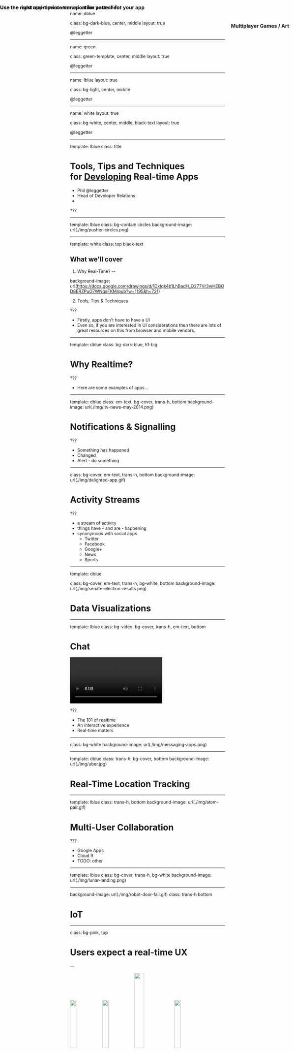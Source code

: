 name: dblue

class: bg-dark-blue, center, middle
layout: true

<span class="twitter_id">@leggetter</span>

---

name: green

class: green-template, center, middle
layout: true

<span class="twitter_id">@leggetter</span>

---

name: lblue
layout: true

class: bg-light, center, middle

<span class="twitter_id">@leggetter</span>

---

name: white
layout: true

class: bg-white, center, middle, black-text
layout: true

<span class="twitter_id">@leggetter</span>

---

template: lblue
class: title

# Tools, Tips and Techniques<br />for <span style="text-decoration: underline;">Developing</span> Real-time Apps

* <span class="speaker">Phil @leggetter</span>
* <span class="speaker-job-title">Head of Developer Relations</span>
* <span class="speaker-pusher-logo"></span>

???

---

template: lblue
class: bg-contain circles
background-image: url(./img/pusher-circles.png)

---

template: white
class: top black-text

## What we'll cover

1. Why Real-Time?
--

background-image: url(https://docs.google.com/drawings/d/1DxIqk4b1LhBadH_O277Vr3wHEBOD8ERZPuO7WNqaFKM/pub?w=1195&h=721)

2. Tools, Tips & Techniques

???

* Firstly, apps don't have to have a UI
* Even so, if you are interested in UI considerations then there are lots of great resources on this from browser and mobile vendors.

---

template: dblue
class: bg-dark-blue, h1-big

# Why Realtime?

???

* Here are some examples of apps...

---

template: dblue
class: em-text, bg-cover, trans-h, bottom
background-image: url(./img/itv-news-may-2014.png)

# Notifications & Signalling

???

* Something has happened
* Changed
* Alert - do something

---

class: bg-cover, em-text, trans-h, bottom
background-image: url(./img/delighted-app.gif)

# Activity Streams

???

* a stream of activity
* things have - and are - happening
* synonymous with social apps
  * Twitter
  * Facebook
  * Google+
  * News
  * Sports

---

template: dblue

class: bg-cover, em-text, trans-h, bg-white, bottom
background-image: url(./img/senate-election-results.png)

# Data Visualizations

---

template: lblue
class: bg-video, bg-cover, trans-h, em-text, bottom

# Chat

<video id="video" autoplay="true" loop="true">
  <source src="./img/pie.webm" type="video/webm">
  <source src="./img/pie.mp4" type="video/mp4">
</video>

???

* The 101 of realtime
* An interactive experience
* Real-time matters

---

class: bg-white
background-image: url(./img/messaging-apps.png)

---

template: dblue
class: trans-h, bg-cover, bottom
background-image: url(./img/uber.jpg)

# Real-Time Location Tracking

---

template: lblue
class: trans-h, bottom
background-image: url(./img/atom-pair.gif)

# Multi-User Collaboration

???

* Google Apps
* Cloud 9
* TODO: other

---

template: lblue
class: bg-cover, trans-h, bg-white
background-image: url(./img/lunar-landing.png)

<h3 style="position: absolute; top: 2%; right: 2%; display: inline-block";>
  Multiplayer Games / Art
</h3>

---

background-image: url(./img/robot-door-fail.gif)
class: trans-h bottom

# IoT

---

class: bg-pink, top

# <span class="tip-label"></span> Users expect a real-time UX

--

<img width="20%" src="./img/facebook.png" />
<img width="20%" src="./img/uservoice.png" />
<img width="25%" src="./img/google-docs.png" />
<img width="20%" src="./img/uber.png" />

--

# Without a real-time UX your app appears broken

---

template: dblue
class: h1-big

# Tools, Tips and Techniques for Developing Real-time Apps

---

class: bg-white top black-text
background-image: url(https://docs.google.com/drawings/d/1_78n6-fvY8-iacXDtzfRlz0d-m57Ahz6P2DoKkJs_K4/pub?w=1195&h=721)

## The Anatomy of a Real-Time App

???

Whilst there's not one true anantomy for a real-time application the majorify of these applications consist of sources of data, maybe from database or 3rd party APIs, one or more applications servers glue all other components together, a real-time framework to deal with your real-time data delivery and functionality, and clients that interact with the real-time framework, and potentially the application server.

---

template: dblue
class: h1-big

# Where does real-time data come from?

---

class: fixed-width-list bg-pink top

## <span class="tip-label"></span> You Have Real-Time Data

--

Any event in your web stack...

* Incoming Data
* System Interactions
* User Interactions
* Data Changes

... represents real-time data.

???

---

class: bg-white
background-image: url(https://docs.google.com/drawings/d/1dL5nNi8l_tjGSKXPCrCfKljMOUmeC8HKU81LrY1x0wU/pub?w=1195&h=721)

???

Other systems that ultimately interact with with your application server. Databases, message queues, 3rd party services and anything that interacts with web endpoints that your application server exposes.

---

class: bg-white
background-image: url(https://docs.google.com/drawings/d/18g94RT1gHtORhiqTZon8j9U_TFtvto0SJJ9SfYejG6g/pub?w=1195&h=721)

???

This is open for debate.

But generally, the application server won't be the source of the real-time data - the real-time events. But it will be the organ within your living breathing real-time system that orchestrates the dataflow between the components.

---

class: bg-white
background-image: url(https://docs.google.com/drawings/d/15fczP5XSDf2uhK43TPgTNYnO2vJDcqFwFwREvgytmUQ/pub?w=1195&h=721)

???

Your real-time framework is all about real-time data.
* It handles incoming and outgoing data.
* e.g. connections, subscriptions to data, data synchronisation events, over-the-wire method and function calls
* Use case specific events e.g. user presence events (online/offline) or events for chat functionality
* It will also likely provide access to a number of events specific
to the functionality it offers

---

class: bg-white
background-image: url(https://docs.google.com/drawings/d/1rZmX1utBDUNEigmUWrr6WsupuNFoqjSR9jXnEgKjUmQ/pub?w=1195&h=721)

???

Each interaction with the application from the user is a real-time event with associated real-time data. Which of those events is important and should be acted upon depends on your application requirements.

---

class: bg-white black-text top
background-image: url(https://docs.google.com/drawings/d/144h2Lr-x5CAr7v1fqrV0MwHM77Mr5tAHtmpftBJ5j4I/pub?w=1195&h=721)

## Tools, Tips & Techniques - from left to right

???

Now that we've truely set the scene, let's make our way through the components in this real-time application and identify the tools, tips & techniques that I've found are really useful as we develop our app.

---

class: bg-pink tip top h1-big

# Before we begin...
--

## <span class="tip-label"></span> When designing & building real-time apps, always think about **how** the **decisions** you're making - **anywhere** in your stack - will **impact** the **client app**.

???

---

class: bg-white black-text top
background-image: url(https://docs.google.com/drawings/d/1lWV_UBvVoNWgO3u--0L5A6U2YSGSnaLPO_IC6YPF9uU/pub?w=1195&h=721)

## Consuming Data Sources

???

When building real-time applications you quite frequently get data from 3rd party components.

* APIs/Services
* Databases
* Queues

There are a lot of potential places where this real-time data can comes from.

---

class: bg-white fixed-width-list trans-h em-text top
background-image: url(img/apps-with-realtime-apis.png)

???

Not only are there lots of options, but they also deliver it in various forms.

--

# Code Callbacks

--

# WebHooks
--

# HTTP Streaming
--

# WebSocket

---

class: bg-video, trans-h, em-text, bottom
play_video:

## Example: The Twitter Streaming API<br /><small>Waiting for data...</small>

<video loop="true">
  <source src="./img/twitter-where-is-the-data.mp4" type="video/mp4">
</video>

---

class: bg-video, trans-h, em-text, bottom
play_video:

## Example: The Twitter Streaming API<br /><small>Sometimes there's just too much...</small>

<video loop="true">
  <source src="./img/twitter-lots-of-data.mp4" type="video/mp4">
</video>

---

class: top larger

## Problem:

You can't always control what the data source sends and when it sends it. Even it you can, it can be tedious to trigger test data.

With REST APIs we can generate fake data. With real-time... ?

--

## Solution:

Capture & replay

???

The problem: makes the development phase really difficult.

---

class: bg-white
background-image: url(./img/log-all-the-things.png)

---

class: fixed-width-list

## Logs

* Monitor them
* Filter them
* Build tools around them
* Replay them

---

template: white

## WebSocket / HTTP Streaming Tools

???

HTTP Streaming and WebSocket connections are persistent connections that potentially provide a constant stream of data from the data source.

---

template: white
class: top
background-image: url(https://docs.google.com/drawings/d/1l-zpXT0rmra_oAmUJmO7dYiwAebHfUhJ3JTnWrt-fXM/pub?w=1195&h=721)

## WebSocket / HTTP Streaming Tools<br /><small>Log via Proxies</small>

???

In production, you can capture this data. But in development you want a simple solution that requires less infrastructure.

---

class: fixed-width-list
template: white

## Proxies

* [Charles Proxy](http://www.charlesproxy.com/)
* [zaproxy](https://github.com/zaproxy/zaproxy)
* [Fiddler (Windows/.NET)](http://www.telerik.com/fiddler)

---

template: white
class: black-text

## GOR

![](https://camo.githubusercontent.com/556d4aa5db32de9535d84d6c6c07f6564b43fc0b/687474703a2f2f692e696d6775722e636f6d2f396d716a32534b2e706e67)

* A simple http traffic replication tool written in Go.  
* [No WebSocket support right now](https://github.com/buger/gor/issues/2)

[github.com/buger/gor](https://github.com/buger/gor)

---

class: bg-white top black-text
background-image: url(https://docs.google.com/drawings/d/1-UKjjtf66kuYihycIQSXFiIIeyYVCYB36-6uppx3KS4/pub?w=1195&h=721)

## WebSocket / HTTP Streaming Tools<br /><small>Just write log files</small>

---

template: lblue
class: bg-video, bg-cover, trans-h, em-text, bottom

# Logging Tools

<video id="video" autoplay="true" loop="true">
  <!-- <source src="./img/librato.webm" type="video/webm"> -->
  <source src="./img/librato-web.mp4" type="video/mp4">
</video>

???

There are some amazing logging tools out there.

* librato
* data dog
* loggly
* logstash

But they do too much. For this, we need something simple.

---

You could...

> log to stdout, use the [logfmt](https://brandur.org/logfmt) format, know your good old grep / sed / awk *- [@zimbatm](https://twitter.com/zimbatm)*

But I want there to be better options

---

class: bg-green thought

## **We need better HTTP Streaming/WebSocket capture & replay tooling**

???

We could do with simpler capture/replay tools

---

class: top fixed-width-list

## WebHook Tools

???

WebHooks are HTTP callbacks from one server to another. They're triggered when one server has data that it wants to send to another, normally via a `POST` request.

--

Lots of options available

* [Forward](https://forwardhq.com/)
* [Finch](https://meetfinch.com/)
* [UltraHook](http://www.ultrahook.com/)
* [localtunnel.me](http://localtunnel.me/)
* [pagekite](https://pagekite.net/)
--

* [ngrok](https://ngrok.com/) -- *use ngrok*

---

class: bg-pink

# <span class="tip-label"</span> Use ngrok

**TODO: Simple ngrok demo/video**

---

template: dblue

## It's all fine and well saying to capture & replay the data. But...

## You said, **always think about the client**! What about the client?

---

class: bg-pink

## <span class="tip-label"></span> **The server is your real-time work-horse**. It should still do the vast majority of data processing and decision making. Web, Mobile an IoT clients are great, but they're not processing machines.

---

## Processing

* Queries
* Transformations
* Data formatting

???

What other processing? What about IDML (DataSift)?

---

# Data Payload

---

<pre style="height: 100%; overflow: auto;">
<code class="json hljs remark-code" data-contents="./assets/tweet.json">
</code></pre>

???

Here's what a standard tweet JSON looks like. Do I really want to send all this over the wire? It ultimately has to be converted from bytes or a string and parsed into a an object before the client can do anything with it. The larger it is the more work the client has to do.

---

class: tip

## Only send the data that is required

???

Once you've applied the queries or transformations you should only send the data to the client that it needs and is going to use.

---

## Send an initial image, then deltas

* Maintain an image of the current state of data
* Generate deltas by applying a diff of the update against the image

---

# Control the frequency of updates

---

class: bg-video, trans-h, em-text, top
play_video:

## Example: Streaming Tweets to a UI<br /><small>Non-Existent-UX</small>

<video loop="true">
  <source src="./img/streaming-tweets-in-ui.mp4" type="video/mp4">
</video>

---

# Control the frequency of updates

* The client needs to handle, potentially do some small amount of processing and show that update in the UI
* Will a human even see the update?
  * see: http://www.pubnub.com/blog/how-fast-is-realtime-human-perception-and-technology/
  
---

## Batch messages

---

* Data source
* App server
* Real-time framework **<-- Here**
* Client app

---

class: fixed-width-list

## What's going in? What's going out?

## You need visibility.

* connections
* subscriptions
* messages
* presence

???

As you're developing you really want to know if the code you are writing is having the desired effect. Are connections being established, are subscriptions to data being made, are messages going in to your real-time framework and going out the other side to connected clients?

Is the framework supported functionality working as expected?

---

## Again, we have logs

* Monitor them
* Filter them
* Build tools around them

---

class: bg-video, trans-h, em-text, bottom
play_video:

### Example: Pusher Debug Console

<video loop="true">
  <source src="./img/pusher-debug-console.webm" type="video/webm">
  <source src="./img/pusher-debug-console.mp4" type="video/mp4">
</video>

---

## Again: Capture & Replay

---

class: bg-green thought

## **Did I already mention that we need better tools for this?**

???

**TODO: reach out to @zimbatm & @hpoom about real-time logging solutions**

---

* Data source
* App server
* Real-time framework
  *  **<-- Here**
* Client app

---

## Connectivity

---

class: bg-pink

## Soon you won't be able to go to the bathroom<small><sup>†</sup></small> without SSL. So **use SSL all the time** - <span class="underline">including in development</span>.

<small><sup>†</sup> erm, I mean use HTTP/2 or ServiceWorker or any future web tech</small>

---

## You need SSL for networks with proxies and firewalls. In particular, mobile networks.

---

class: trans-h top
background-image: url(./img/internet-http-es-ws.png)

<h3 style="position: absolute; top: 0; left: 0; width: 100%; padding: 20px 0;">Use the most appropriate transport for your client</h3>

---

class: trans-h
background-image: url(./img/internet-http-es-ws-msg-pubsub-rmi-ds.png)

<h3 style="position: absolute; top: 0; left: 0; width: 100%; padding: 20px 0;">Use the right real-time communication pattern for your app</h3>

???

communication patterns on top of transports diagram

---

background-image: url(./img/rtw-tech-decision-matrix-black.png)
class: bg-white

---

<a href="https://www.youtube.com/watch?v=VENVNimklWg"><img src="./img/fowa-choosing-realtime.png" width="100%" /></a>
FOWA London 2013

---

* Data source
* App server
* Real-time framework
* Client app **<-- Here**

---

## Client Breakdown

* Data source
* App server
* Real-time framework
* Client app
  * Network
  * Library/App Service
  * App logic
  * UI

---

* Data source
* App server
* Real-time framework
* Client app
  * Network
    *  <-- HERE (arrow moving from Network int Library)
  * Library/App Service
  * App logic
  * UI

---

class: fixed-width-list

## Because we've **always considered the client** we're doing everything we can to make things easy for the client

* Processing - on the server
* Payload - focused & minimal
* Image + Deltas
* Formatted - further reduce processing
* Update frequency - controlled / batched

---

## Monitor Client Performance

---

## Latency

* Publish and Receive timestamps
* Consider:
  * Timezone differences
  * System clock offsets
* If latency gets high, inform the user

---

## Message Backlog

**TODO: diagram**

---

## Let the server know

* Throttle updates

---

## RESET

* If things get really bad, reset

---

* Data source
* App server
* Real-time framework
* Client app
  * Network
  * Library/App Service
    *  <-- HERE
  * App logic
  * UI

???

The point of integration between the real-time tech and your application.

---

## We've covered a Lots

* Data Sources - you can't control the data
* Data considerations: processing, payload, update frequency
* Connectivity - SSL, transports & protocols
* Monitoring client performance

---

## Problem:

All these things to consider and I just want to build a real-time feature!

---

**TODO: picture of Ben's FOWA London 2015 talk**

How did Ben build this?

???

Now, I'm sure Ben has lots of friends. But do you think he has them round his house for hours on end to help him make sure his demos work?

No!

---

## Problem:

All these things to consider and I just want to build a real-time feature!

## Solution:

Use a service/library abstraction. Mock out data and connectivity events.

---

## Use a service/library abstraction

* Angular Services
* Ember Services
* Write your own

---

## Write your own fake service implementations

**TODO: example**

---

## Bonus: Abstractions enable change

---

* App server
* Real-time framework
* Client app
  * Network
  * Library/App Service
  * App logic <-- HERE (and below)
  * UI

---

## You've done the hard work!

* Data:
  * Small payloads
  * Minimal processing
  * Easy to fake
* Connectivity:
  * Handled for you by the real-time framework
  * Easy to fake

## You can focus on the real-time functionality

---

## Browser Developer Tools are Great!

* Performance Monitoring
* UI rendering
* Look at these Resources
* Follow these people

---

class: bg-pink

# SUMMARY

---

class: fixed-width-list

# Resources

* [Real-time Tech Guide](http://j.mp/realtime-tech-guide)

---

class: title

## Tools, Tips and Techniques<br />for Developing Real-time Apps

### Questions?

* <span class="speaker">Phil @leggetter</span>
* <span class="speaker-job-title">Head of Developer Relations</span>
* <span class="speaker-pusher-logo"></span>
